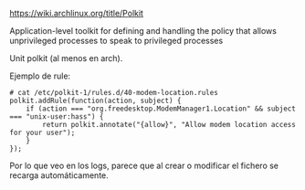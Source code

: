 <https://wiki.archlinux.org/title/Polkit>

Application-level toolkit for defining and handling the policy that allows unprivileged processes to speak to privileged processes

Unit polkit (al menos en arch).

Ejemplo de rule:

```
# cat /etc/polkit-1/rules.d/40-modem-location.rules
polkit.addRule(function(action, subject) {
    if (action === "org.freedesktop.ModemManager1.Location" && subject === "unix-user:hass") {
        return polkit.annotate("{allow}", "Allow modem location access for your user");
    }
});
```

Por lo que veo en los logs, parece que al crear o modificar el fichero se recarga automáticamente.
